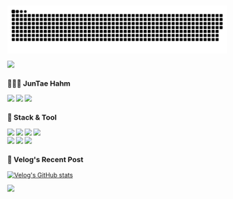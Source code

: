 ![snake gif](https://github.com/JunTaeHahm/JunTaeHahm/blob/output/github-contribution-grid-snake.svg)


<span>

<img src="https://user-images.githubusercontent.com/111362079/192100425-0bf15ada-8c9b-4d73-b993-48e3f966fb59.png" width="300" /><br />

### 👨🏻‍💻 JunTae Hahm
<a href="mailto:jth5287@icloud.com"><img src="https://img.shields.io/badge/MAIL-e0e0e0?style=round-square&logo=apple&logoColor=black"/></a>
<a href="https://velog.io/@ahuuae"><img src="https://img.shields.io/badge/Velog-e0e0e0?style=round-square&logo=Velog&logoColor=black"/></a>
<a href="https://www.instagram.com/ahuuae/"><img src="https://img.shields.io/badge/Instagram-e0e0e0?style=round-square&logo=Instagram&logoColor=black"/></a>


### 📍 Stack & Tool
<img src="https://img.shields.io/badge/HTML5-f6f6f6?style=round-square&logo=HTML5&logoColor=black"/>
<img src="https://img.shields.io/badge/CSS3-f6f6f6?style=round-square&logo=CSS3&logoColor=black"/>
<img src="https://img.shields.io/badge/JavaScript-f6f6f6?style=round-square&logo=JavaScript&logoColor=black"/>

<img src="https://img.shields.io/badge/React-f6f6f6?style=round-square&logo=react&logoColor=black"/>
<br />
<img src="https://img.shields.io/badge/VS Code-212121?style=round-square&logo=Visual Studio Code&logoColor=white"/>
<img src="https://img.shields.io/badge/GitHub-212121?style=round-square&logo=GitHub&logoColor=white"/>
<img src="https://img.shields.io/badge/Figma-212121?style=round-square&logo=Figma&logoColor=white"/><br />


### 📍 Velog's Recent Post
[![Velog's GitHub stats](https://velog-readme-stats.vercel.app/api?name=ahuuae)](https://github.com/eungyeole/velog-readme-stats)
  
<img src="https://capsule-render.vercel.app/api?type=waving&color=0:b3e5fc,50:f8bbd0,100:a7abb8&height=200&fontColor=202124&text=HAHM%20JUNTAE&animation=blinking&fontColor=black&fontSize=40&fontAlign=20.5&fontAlignY=70&desc=Front-End%20Developer&descAlign=15&descAlignY=85&section=footer" width="1012" />
